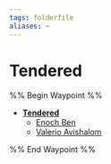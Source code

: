 ```yaml
---
tags: folderfile
aliases: ~
---
```


# Tendered

%% Begin Waypoint %%

* **[Tendered](Tendered.md)**
  * [Enoch Ben](Enoch%20Ben.md)
  * [Valerio Avishalom](Valerio%20Avishalom.md)

%% End Waypoint %%
